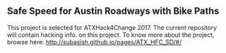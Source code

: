 ## Safe Speed for Austin Roadways with Bike Paths

This project is selected for ATXHack4Change 2017. The current repository will contain hacking info. on this project. To know more about the project, browse here: http://subasish.github.io/pages/ATX_HFC_SD/#/